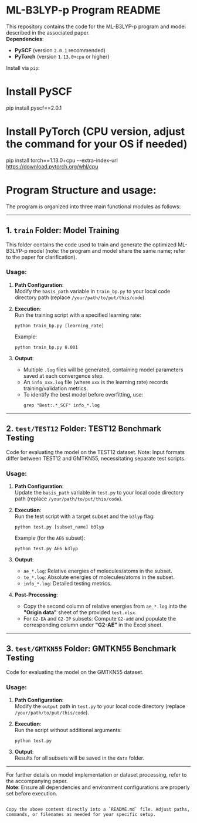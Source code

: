 # ML-B3LYP-p Program README

This repository contains the code for the ML-B3LYP-p program and model described in the associated paper.  
**Dependencies**:  
- **PySCF** (version `2.0.1` recommended)  
- **PyTorch** (version `1.13.0+cpu` or higher)  

Install via `pip`:  
# Install PySCF
pip install pyscf==2.0.1

# Install PyTorch (CPU version, adjust the command for your OS if needed)
pip install torch==1.13.0+cpu --extra-index-url https://download.pytorch.org/whl/cpu


# Program Structure and usage:

The program is organized into three main functional modules as follows:

---

## 1. `train` Folder: Model Training
This folder contains the code used to train and generate the optimized ML-B3LYP-p model (note: the program and model share the same name; refer to the paper for clarification).

### Usage:
1. **Path Configuration**:  
   Modify the `basis_path` variable in `train_bp.py` to your local code directory path (replace `/your/path/to/put/this/code`).

2. **Execution**:  
   Run the training script with a specified learning rate:  
   ```
   python train_bp.py [learning_rate]
   ```  
   Example:  
   ```
   python train_bp.py 0.001
   ```

3. **Output**:  
   - Multiple `.log` files will be generated, containing model parameters saved at each convergence step.  
   - An `info_xxx.log` file (where `xxx` is the learning rate) records training/validation metrics.  
   - To identify the best model before overfitting, use:  
     ```
     grep "Best:.*_SCF" info_*.log
     ```

---

## 2. `test/TEST12` Folder: TEST12 Benchmark Testing
Code for evaluating the model on the TEST12 dataset. Note: Input formats differ between TEST12 and GMTKN55, necessitating separate test scripts.

### Usage:
1. **Path Configuration**:  
   Update the `basis_path` variable in `test.py` to your local code directory path (replace `/your/path/to/put/this/code`).

2. **Execution**:  
   Run the test script with a target subset and the `b3lyp` flag:  
   ```
   python test.py [subset_name] b3lyp
   ```  
   Example (for the `AE6` subset):  
   ```
   python test.py AE6 b3lyp
   ```

3. **Output**:  
   - `ae_*.log`: Relative energies of molecules/atoms in the subset.  
   - `te_*.log`: Absolute energies of molecules/atoms in the subset.  
   - `info_*.log`: Detailed testing metrics.  

4. **Post-Processing**:  
   - Copy the second column of relative energies from `ae_*.log` into the **"Origin data"** sheet of the provided `test.xlsx`.  
   - For `G2-EA` and `G2-IP` subsets: Compute `G2-add` and populate the corresponding column under **"G2-AE"** in the Excel sheet.

---

## 3. `test/GMTKN55` Folder: GMTKN55 Benchmark Testing
Code for evaluating the model on the GMTKN55 dataset.

### Usage:
1. **Path Configuration**:  
   Modify the `output` path in `test.py` to your local code directory (replace `/your/path/to/put/this/code`).

2. **Execution**:  
   Run the script without additional arguments:  
   ```
   python test.py
   ```

3. **Output**:  
   Results for all subsets will be saved in the `data` folder.

---

For further details on model implementation or dataset processing, refer to the accompanying paper.  
**Note**: Ensure all dependencies and environment configurations are properly set before execution.
``` 

Copy the above content directly into a `README.md` file. Adjust paths, commands, or filenames as needed for your specific setup.